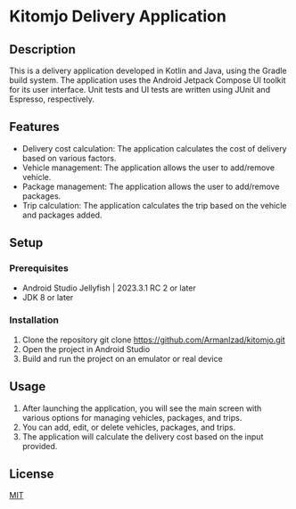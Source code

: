 # Kitomjo Delivery Application

## Description

This is a delivery application developed in Kotlin and Java, using the Gradle build system. The application uses the Android Jetpack Compose UI toolkit for its user interface.
Unit tests and UI tests are written using JUnit and Espresso, respectively.

## Features

- Delivery cost calculation: The application calculates the cost of delivery based on various factors.
- Vehicle management: The application allows the user to add/remove vehicle. 
- Package management: The application allows the user to add/remove packages. 
- Trip calculation: The application calculates the trip based on the vehicle and packages added. 

## Setup

### Prerequisites

- Android Studio Jellyfish | 2023.3.1 RC 2 or later
- JDK 8 or later

### Installation

1. Clone the repository
git clone https://github.com/ArmanIzad/kitomjo.git
2. Open the project in Android Studio
3. Build and run the project on an emulator or real device

## Usage

1. After launching the application, you will see the main screen with various options for managing vehicles, packages, and trips.
2. You can add, edit, or delete vehicles, packages, and trips.
3. The application will calculate the delivery cost based on the input provided.

## License

[MIT](https://choosealicense.com/licenses/mit/)
